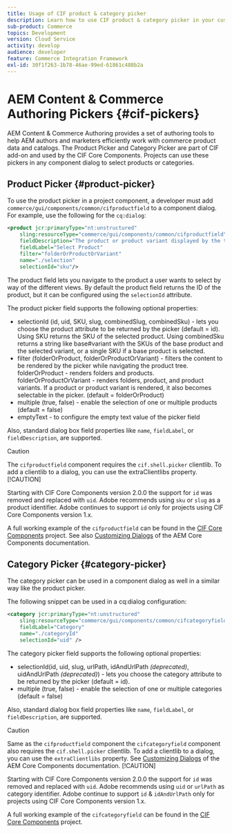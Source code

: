 ```yaml
---
title: Usage of CIF product & category picker
description: Learn how to use CIF product & category picker in your customer commerce components to support authors and marketers to efficiently work with commerce product and catalog data.
sub-product: Commerce
topics: Development
version: Cloud Service
activity: develop
audience: developer
feature: Commerce Integration Framework
exl-id: 30f1f263-1b78-46ae-99ed-61861c488b2a
---
```

# AEM Content & Commerce Authoring Pickers {#cif-pickers}

AEM Content & Commerce Authoring provides a set of authoring tools to help AEM authors and marketers efficiently work with commerce product data and catalogs. The Product Picker and Category Picker are part of CIF add-on and used by the CIF Core Components. Projects can use these pickers in any component dialog to select products or categories.

## Product Picker {#product-picker}

To use the product picker in a project component, a developer must add `commerce/gui/components/common/cifproductfield` to a component dialog. For example, use the following for the `cq:dialog`:

```xml
<product jcr:primaryType="nt:unstructured"
    sling:resourceType="commerce/gui/components/common/cifproductfield"
    fieldDescription="The product or product variant displayed by the teaser"
    fieldLabel="Select Product"
    filter="folderOrProductOrVariant"
    name="./selection"
    selectionId="sku"/>
```

The product field lets you navigate to the product a user wants to select by way of the different views. By default the product field returns the ID of the product, but it can be configured using the `selectionId` attribute.

The product picker field supports the following optional properties:

- selectionId (id, uid, SKU, slug, combinedSlug, combinedSku) - lets you choose the product attribute to be returned by the picker (default = id). Using SKU returns the SKU of the selected product. Using combinedSku returns a string like base#variant with the SKUs of the base product and the selected variant, or a single SKU if a base product is selected.
- filter (folderOrProduct, folderOrProductOrVariant) - filters the content to be rendered by the picker while navigating the product tree. folderOrProduct - renders folders and products. folderOrProductOrVariant - renders folders, product, and product variants. If a product or product variant is rendered, it also becomes selectable in the picker. (default = folderOrProduct)
- multiple (true, false) - enable the selection of one or multiple products (default = false)
- emptyText - to configure the empty text value of the picker field

Also, standard dialog box field properties like `name`, `fieldLabel`, or `fieldDescription`, are supported.

>[!CAUTION]
>
>The `cifproductfield` component requires the `cif.shell.picker` clientlib. To add a clientlib to a dialog, you can use the extraClientlibs property.
>[!CAUTION]
>
>Starting with CIF Core Components version 2.0.0 the support for `id` was removed and replaced with `uid`. Adobe recommends using `sku` or `slug` as a product identifier. Adobe continues to support `id` only for projects using CIF Core Components version 1.x.

A full working example of the `cifproductfield` can be found in the [CIF Core Components](https://github.com/adobe/aem-core-cif-components/blob/master/ui.apps/src/main/content/jcr_root/apps/core/cif/components/commerce/productteaser/v1/productteaser/_cq_dialog/.content.xml) project. See also [Customizing Dialogs](https://experienceleague.adobe.com/docs/experience-manager-core-components/using/developing/customizing.html#customizing-dialogs) of the AEM Core Components documentation.

## Category Picker {#category-picker}

The category picker can be used in a component dialog as well in a similar way like the product picker.

The following snippet can be used in a cq:dialog configuration:

```xml
<category jcr:primaryType="nt:unstructured" 
    sling:resourceType="commerce/gui/components/common/cifcategoryfield" 
    fieldLabel="Category" 
    name="./categoryId" 
    selectionId="uid" />
```

The category picker field supports the following optional properties:

- selectionId(id, uid, slug, urlPath, idAndUrlPath _(deprecated)_, uidAndUrlPath _(deprecated)_) - lets you choose the category attribute to be returned by the picker (default = id).
- multiple (true, false) - enable the selection of one or multiple categories (default = false)

Also, standard dialog box field properties like `name`, `fieldLabel`, or `fieldDescription`, are supported.

>[!CAUTION]
>
>Same as the `cifproductfield` component the `cifcategoryfield` component also requires the `cif.shell.picker` clientlib. To add a clientlib to a dialog, you can use the `extraClientlibs` property. See [Customizing Dialogs](https://experienceleague.adobe.com/docs/experience-manager-core-components/using/developing/customizing.html#customizing-dialogs) of the AEM Core Components documentation.
>[!CAUTION]
>
>Starting with CIF Core Components version 2.0.0 the support for `id` was removed and replaced with `uid`. Adobe recommends using `uid` or `urlPath` as category identifier. Adobe continue to support `id` & `idAndUrlPath` only for projects using CIF Core Components version 1.x.

A full working example of the `cifcategoryfield` can be found in the [CIF Core Components](https://github.com/adobe/aem-core-cif-components/blob/master/ui.apps/src/main/content/jcr_root/apps/core/cif/components/commerce/featuredcategorylist/v1/featuredcategorylist/_cq_dialog/.content.xml) project.
